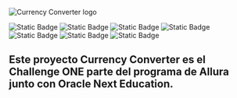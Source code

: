 ![Currency Converter logo](https://i.postimg.cc/gkV0pgCh/Logo-productos-para-cabello-femenino-lila-1.png)

![Static Badge](https://img.shields.io/badge/Alura-blue) ![Static Badge](https://img.shields.io/badge/Oracle_Next_Education-orange) ![Static Badge](https://img.shields.io/badge/Challenge_ONE-green) ![Static Badge](https://img.shields.io/badge/Trello-black)  ![Static Badge](https://img.shields.io/badge/JAVA-yellow) ![Static Badge](https://img.shields.io/badge/IntelliJ-darkblue)  ![Static Badge](https://img.shields.io/badge/Ammi_Ageu-pink)

<h2>
  Este proyecto Currency Converter es el Challenge ONE parte del programa de Allura junto con Oracle Next Education.
</h2>

